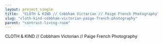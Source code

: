 ```yaml
---
layout: project_single
title:  "CLOTH & KIND // Cobbham Victorian // Paige French Photography"
slug: "cloth-kind-cobbham-victorian-paige-french-photography"
parent: "contrast-living-room"
---
```

CLOTH & KIND // Cobbham Victorian // Paige French Photography